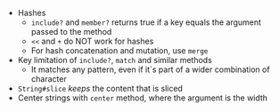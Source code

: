 - Hashes
  - `include?` and `member?` returns true if a key equals the argument passed to the method
  - `<<` and `+` do NOT work for hashes
  - For hash concatenation and mutation, use `merge`
- Key limitation of `include?`, `match` and similar methods
  - It matches any pattern, even if it`s part of a wider combination of character
- `String#slice` *keeps* the content that is sliced
- Center strings with `center` method, where the argument is the width
